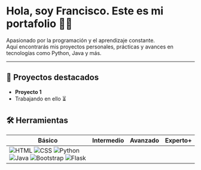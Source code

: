 # Hola, soy Francisco. Este es mi portafolio 👨‍💻

Apasionado por la programación y el aprendizaje constante.  
Aquí encontrarás mis proyectos personales, prácticas y avances en tecnologías como Python, Java y más.

---
## 🚀 Proyectos destacados

- **Proyecto 1**
- Trabajando en ello ⏳


## 🛠 Herramientas

| Básico | Intermedio | Avanzado | Experto+ |
|--------|------------|----------|----------|
| ![HTML](https://img.shields.io/badge/HTML-%23E34F26?style=for-the-badge&logo=html5&logoColor=white) ![CSS](https://img.shields.io/badge/CSS-%231572B6?style=for-the-badge&logo=css3&logoColor=white) ![Python](https://img.shields.io/badge/Python-3670A0?style=for-the-badge&logo=python&logoColor=ffdd54) ![Java](https://img.shields.io/badge/Java-%23ED8B00?style=for-the-badge&logo=openjdk&logoColor=white) ![Bootstrap](https://img.shields.io/badge/bootstrap-%238511FA.svg?style=for-the-badge&logo=bootstrap&logoColor=white) ![Flask](https://img.shields.io/badge/flask-%23000.svg?style=for-the-badge&logo=flask&logoColor=white) |  |  |  |
